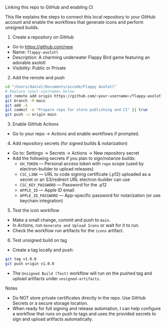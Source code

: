 Linking this repo to GitHub and enabling CI

This file explains the steps to connect this local repository to your GitHub account and enable the workflows that generate icons and perform unsigned builds.

1) Create a repository on GitHub
- Go to https://github.com/new
- Name: `flappy-axolotl`
- Description: A charming underwater Flappy Bird game featuring an adorable axolotl
- Visibility: Public or Private

2) Add the remote and push

```bash
cd "/Users/daniel/Documents/aicode/Flappy Axolotl"
# Replace <your-username> below
git remote add origin https://github.com/<your-username>/flappy-axolotl.git
git branch -M main
git add -A
git commit -m "Prepare repo for store publishing and CI" || true
git push -u origin main
```

3) Enable GitHub Actions
- Go to your repo -> Actions and enable workflows if prompted.

4) Add repository secrets (for signed builds & notarization)
- Go to: Settings -> Secrets -> Actions -> New repository secret
- Add the following secrets if you plan to sign/notarize builds:
  - `GH_TOKEN` — Personal access token with `repo` scope (used by electron-builder to upload releases)
  - `CSC_LINK` — URL to code signing certificate (.p12) uploaded as a secret or an S3/redirect URL electron-builder can use
  - `CSC_KEY_PASSWORD` — Password for the .p12
  - `APPLE_ID` — Apple ID email
  - `APPLE_ID_PASSWORD` — App-specific password for notarization (or use keychain integration)

5) Test the icon workflow
- Make a small change, commit and push to `main`.
- In Actions, run `Generate and Upload Icons` or wait for it to run.
- Check the workflow run artifacts for the `icons` artifact.

6) Test unsigned build on tag
- Create a tag locally and push:

```bash
git tag v1.0.0
git push origin v1.0.0
```

- The `Unsigned Build (Test)` workflow will run on the pushed tag and upload artifacts under `unsigned-artifacts`.

Notes
- Do NOT store private certificates directly in the repo. Use GitHub Secrets or a secure storage location.
- When ready for full signing and release automation, I can help configure a workflow that runs on push to tags and uses the provided secrets to sign and upload artifacts automatically.
